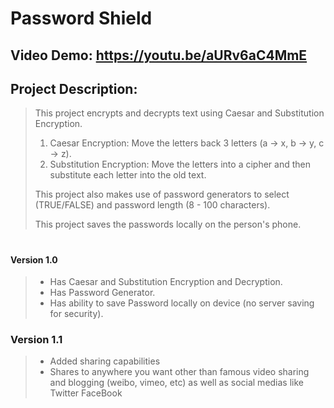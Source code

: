 # Password Shield
## Video Demo: https://youtu.be/aURv6aC4MmE

## Project Description:
> This project encrypts and decrypts text using Caesar and Substitution Encryption.
>
> 1. Caesar Encryption: Move the letters back 3 letters (a -> x, b -> y, c -> z).
> 2. Substitution Encryption: Move the letters into a cipher and then substitute each letter into the old text.
>
> This project also makes use of password generators to select (TRUE/FALSE) and password length (8 - 100 characters).
>
> This project saves the passwords locally on the person's phone.

# 

#### Version 1.0
> -  Has Caesar and Substitution Encryption and Decryption.
> - Has Password Generator.
> - Has ability to save Password locally on device (no server saving for security).

### Version 1.1
> - Added sharing capabilities
> - Shares to anywhere you want other than famous video sharing and blogging (weibo, vimeo, etc) as well as social medias like Twitter FaceBook
